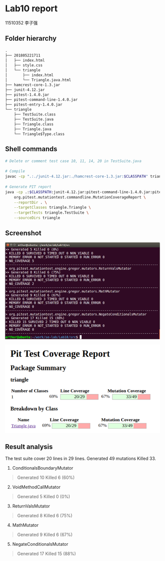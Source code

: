 # Lab10 report

11510352 李子强

## Folder hierarchy
```
.
├── 201805221711
│   ├── index.html
│   ├── style.css
│   └── triangle
│       ├── index.html
│       └── Triangle.java.html
├── hamcrest-core-1.3.jar
├── junit-4.12.jar
├── pitest-1.4.0.jar
├── pitest-command-line-1.4.0.jar
├── pitest-entry-1.4.0.jar
└── triangle
    ├── TestSuite.class
    ├── TestSuite.java
    ├── Triangle.class
    ├── Triangle.java
    └── Triangle$Type.class
```

## Shell commands
```bash
# Delete or comment test case 10, 11, 14, 20 in TestSuite.java

# Compile
javac -cp ".:./junit-4.12.jar:./hamcrest-core-1.3.jar:$CLASSPATH" triangle/Triangle.java triangle/TestSuite.java

# Generate PIT report
java -cp .:$CLASSPATH:junit-4.12.jar:pitest-command-line-1.4.0.jar:pitest-entry-1.4.0.jar:pitest-1.4.0.jar \
    org.pitest.mutationtest.commandline.MutationCoverageReport \
    --reportDir . \
    --targetClasses triangle.Triangle \
    --targetTests triangle.TestSuite \
    --sourceDirs triangle 
```

## Screenshot

![fig1](./fig1.png)

![fig2](./fig2.png)

## Result analysis

The test suite cover 20 lines in 29 lines. Generated 49 mutations Killed 33.

1. ConditionalsBoundaryMutator
> Generated 10 Killed 6 (60%)

2. VoidMethodCallMutator
> Generated 5 Killed 0 (0%)

3. ReturnValsMutator
> Generated 8 Killed 6 (75%)

4. MathMutator
> Generated 9 Killed 6 (67%)

5. NegateConditionalsMutator
> Generated 17 Killed 15 (88%)

